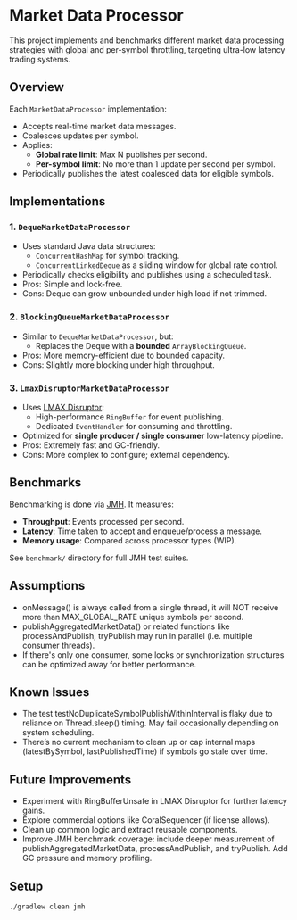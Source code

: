 # Market Data Processor

This project implements and benchmarks different market data processing strategies with global and per-symbol throttling, targeting ultra-low latency trading systems.

## Overview

Each `MarketDataProcessor` implementation:

- Accepts real-time market data messages.
- Coalesces updates per symbol.
- Applies:
    - **Global rate limit**: Max N publishes per second.
    - **Per-symbol limit**: No more than 1 update per second per symbol.
- Periodically publishes the latest coalesced data for eligible symbols.

## Implementations

### 1. `DequeMarketDataProcessor`

- Uses standard Java data structures:
    - `ConcurrentHashMap` for symbol tracking.
    - `ConcurrentLinkedDeque` as a sliding window for global rate control.
- Periodically checks eligibility and publishes using a scheduled task.
- Pros: Simple and lock-free.
- Cons: Deque can grow unbounded under high load if not trimmed.

### 2. `BlockingQueueMarketDataProcessor`

- Similar to `DequeMarketDataProcessor`, but:
    - Replaces the Deque with a **bounded** `ArrayBlockingQueue`.
- Pros: More memory-efficient due to bounded capacity.
- Cons: Slightly more blocking under high throughput.

### 3. `LmaxDisruptorMarketDataProcessor`

- Uses [LMAX Disruptor](https://github.com/LMAX-Exchange/disruptor):
    - High-performance `RingBuffer` for event publishing.
    - Dedicated `EventHandler` for consuming and throttling.
- Optimized for **single producer / single consumer** low-latency pipeline.
- Pros: Extremely fast and GC-friendly.
- Cons: More complex to configure; external dependency.

## Benchmarks

Benchmarking is done via [JMH](https://openjdk.org/projects/code-tools/jmh/). It measures:

- **Throughput**: Events processed per second.
- **Latency**: Time taken to accept and enqueue/process a message.
- **Memory usage**: Compared across processor types (WIP).

See `benchmark/` directory for full JMH test suites.

## Assumptions
- onMessage() is always called from a single thread, it will NOT receive more than MAX_GLOBAL_RATE unique symbols per second.
- publishAggregatedMarketData() or related functions like processAndPublish, tryPublish may run in parallel (i.e. multiple consumer threads).
- If there's only one consumer, some locks or synchronization structures can be optimized away for better performance.

## Known Issues
- The test testNoDuplicateSymbolPublishWithinInterval is flaky due to reliance on Thread.sleep() timing. May fail occasionally depending on system scheduling.
- There’s no current mechanism to clean up or cap internal maps (latestBySymbol, lastPublishedTime) if symbols go stale over time.

## Future Improvements
- Experiment with RingBufferUnsafe in LMAX Disruptor for further latency gains.
- Explore commercial options like CoralSequencer (if license allows).
- Clean up common logic and extract reusable components.
- Improve JMH benchmark coverage: include deeper measurement of publishAggregatedMarketData, processAndPublish, and tryPublish.
Add GC pressure and memory profiling.

## Setup

```bash
./gradlew clean jmh
